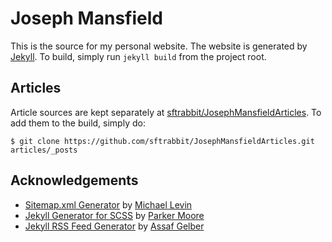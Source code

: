 Joseph Mansfield
================

This is the source for my personal website. The website is generated by [Jekyll](http://jekyllrb.com/). To build, simply run `jekyll build` from the project root.

Articles
--------

Article sources are kept separately at [sftrabbit/JosephMansfieldArticles](https://github.com/sftrabbit/JosephMansfieldArticles). To add them to the build, simply do:

    $ git clone https://github.com/sftrabbit/JosephMansfieldArticles.git articles/_posts

Acknowledgements
----------------

- [Sitemap.xml Generator](https://github.com/kinnetica/jekyll-plugins) by [Michael Levin](http://www.kinnetica.com/)
- [Jekyll Generator for SCSS](https://gist.github.com/parkr/2874934) by [Parker Moore](http://parkermoore.de/)
- [Jekyll RSS Feed Generator](https://github.com/agelber/jekyll-rss) by [Assaf Gelber](http://agelber.com/)
